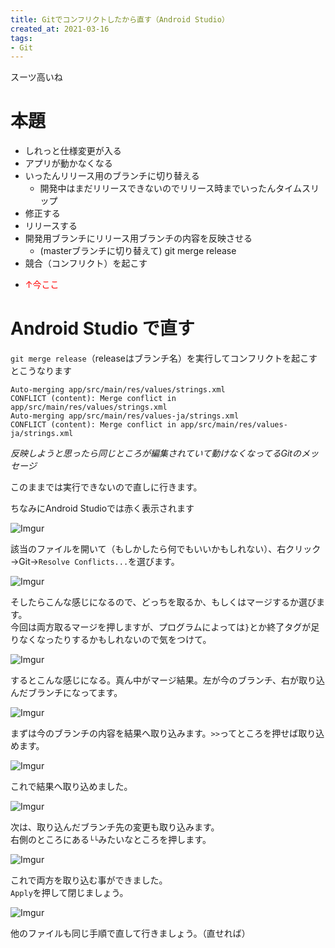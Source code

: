 ```yaml
---
title: Gitでコンフリクトしたから直す（Android Studio）
created_at: 2021-03-16
tags:
- Git
---
```


スーツ高いね

# 本題
- しれっと仕様変更が入る  
- アプリが動かなくなる
- いったんリリース用のブランチに切り替える
    - 開発中はまだリリースできないのでリリース時までいったんタイムスリップ
- 修正する
- リリースする
- 開発用ブランチにリリース用ブランチの内容を反映させる
    - (masterブランチに切り替えて) git merge release
- 競合（コンフリクト）を起こす
- <p style="color:red">↑今ここ</p>

# Android Studio で直す
`git merge release`（releaseはブランチ名）を実行してコンフリクトを起こすとこうなります

```
Auto-merging app/src/main/res/values/strings.xml
CONFLICT (content): Merge conflict in app/src/main/res/values/strings.xml
Auto-merging app/src/main/res/values-ja/strings.xml
CONFLICT (content): Merge conflict in app/src/main/res/values-ja/strings.xml
```

*反映しようと思ったら同じところが編集されていて動けなくなってるGitのメッセージ*

このままでは実行できないので直しに行きます。

ちなみにAndroid Studioでは赤く表示されます

![Imgur](https://imgur.com/5rx8pRF.png)

該当のファイルを開いて（もしかしたら何でもいいかもしれない）、右クリック→Git→`Resolve Conflicts...`を選びます。

![Imgur](https://imgur.com/IRe64dn.png)

そしたらこんな感じになるので、どっちを取るか、もしくはマージするか選びます。  
今回は両方取るマージを押しますが、プログラムによっては`}`とか終了タグが足りなくなったりするかもしれないので気をつけて。

![Imgur](https://imgur.com/R7N8v0k.png)

するとこんな感じになる。真ん中がマージ結果。左が今のブランチ、右が取り込んだブランチになってます。

![Imgur](https://imgur.com/qYE2nLl.png)

まずは今のブランチの内容を結果へ取り込みます。`>>`ってところを押せば取り込めます。

![Imgur](https://imgur.com/ras2mpG.png)

これで結果へ取り込めました。

![Imgur](https://imgur.com/XXUHBAc.png)

次は、取り込んだブランチ先の変更も取り込みます。  
右側のところにある`└└`みたいなところを押します。

![Imgur](https://imgur.com/Nd9wqFn.png)

これで両方を取り込む事ができました。  
`Apply`を押して閉じましょう。

![Imgur](https://imgur.com/LICxKod.png)

他のファイルも同じ手順で直して行きましょう。（直せれば）
